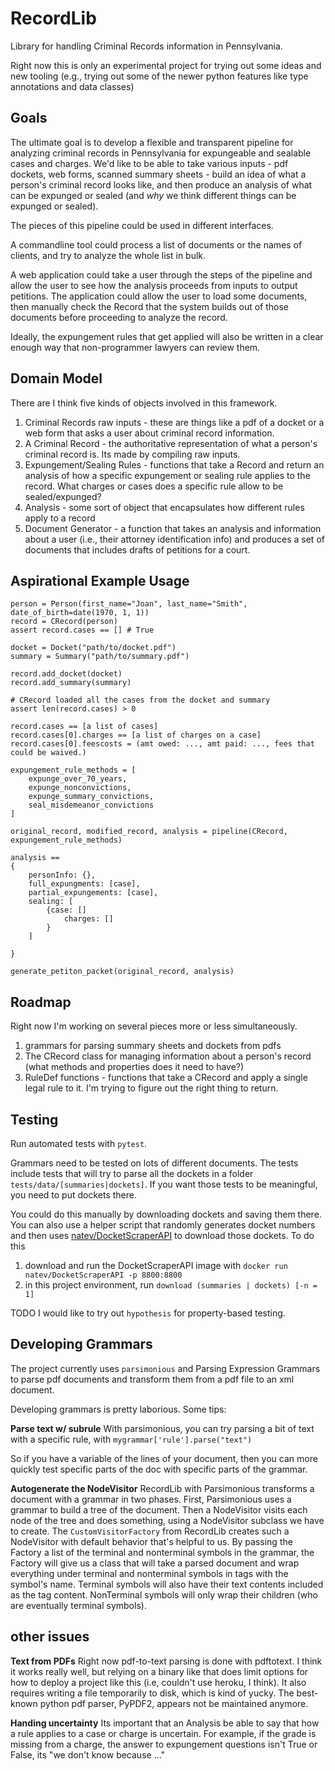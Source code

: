 # RecordLib

Library for handling Criminal Records information in Pennsylvania.

Right now this is only an experimental project for trying out some ideas and new tooling (e.g., trying out some of the newer python features like type annotations and data classes)




## Goals

The ultimate goal is to develop a flexible and transparent pipeline for analyzing criminal records in Pennsylvania for expungeable and sealable cases and charges. We'd like to be able to take various inputs - pdf dockets, web forms, scanned summary sheets - build an idea of what a person's criminal record looks like, and then produce an analysis of what can be expunged or sealed (and _why_ we think different things can be expunged or sealed).


The pieces of this pipeline could be used in different interfaces.

A commandline tool could process a list of documents or the names of clients, and try to analyze the whole list in bulk.

A web application could take a user through the steps of the pipeline and allow the user to see how the analysis proceeds from inputs to output petitions. The application could allow the user to load some documents, then manually check the Record that the system builds out of those documents before proceeding to analyze the record.

Ideally, the expungement rules that get applied will also be written in a clear enough way that non-programmer lawyers can review them.

## Domain Model

There are I think five kinds of objects involved in this framework.

1. Criminal Records raw inputs - these are things like a pdf of a docket or a web form that asks a user about criminal record information.
2. A Criminal Record - the authoritative representation of what a person's criminal record is. Its made by compiling raw inputs.
3. Expungement/Sealing Rules - functions that take a Record and return an analysis of how a specific expungement or sealing rule applies to the record. What charges or cases does a specific rule allow to be sealed/expunged?
4. Analysis - some sort of object that encapsulates how different rules apply to a record
5. Document Generator - a function that takes an analysis and information about a user (i.e., their attorney identification info) and produces a set of documents that includes drafts of petitions for a court.

## Aspirational Example Usage

	person = Person(first_name="Joan", last_name="Smith", date_of_birth=date(1970, 1, 1))
    record = CRecord(person)
    assert record.cases == [] # True

    docket = Docket("path/to/docket.pdf")
    summary = Summary("path/to/summary.pdf")

    record.add_docket(docket)
    record.add_summary(summary)

    # CRecord loaded all the cases from the docket and summary
    assert len(record.cases) > 0

	record.cases == [a list of cases]
	record.cases[0].charges == [a list of charges on a case]
	record.cases[0].feescosts = (amt owed: ..., amt paid: ..., fees that could be waived.)

    expungement_rule_methods = [
        expunge_over_70_years,
        expunge_nonconvictions,
        expunge_summary_convictions,
        seal_misdemeanor_convictions
    ]

    original_record, modified_record, analysis = pipeline(CRecord, expungement_rule_methods)

	analysis ==
	{
		personInfo: {},
		full_expungments: [case],
		partial_expungements: [case],
		sealing: [
			{case: []
			 	charges: []
			}
		]

	}

    generate_petiton_packet(original_record, analysis)


## Roadmap

Right now I'm working on several pieces more or less simultaneously.

1. grammars for parsing summary sheets and dockets from pdfs
2. The CRecord class for managing information about a person's record (what methods and properties does it need to have?)
3. RuleDef functions - functions that take a CRecord and apply a single legal rule to it. I'm trying to figure out the right thing to return.


## Testing

Run automated tests with `pytest`.

Grammars need to be tested on lots of different documents. The tests include tests that will try to parse all the dockets in a folder `tests/data/[summaries|dockets]`. If you want those tests to be meaningful, you need to put dockets there.

You could do this manually by downloading dockets and saving them there. You can also use a helper script that randomly generates docket numbers and then uses [natev/DocketScraperAPI](https://hub.docker.com/r/natev/docketscraper_api) to download those dockets. To do this

1. download and run the DocketScraperAPI image with `docker run natev/DocketScraperAPI -p 8800:8800`
2. in this project environment, run `download (summaries | dockets) [-n = 1]`

TODO I would like to try out `hypothesis` for property-based testing.


## Developing Grammars

The project currently uses `parsimonious` and Parsing Expression Grammars to parse pdf documents and transform them from a pdf file to an xml document.

Developing grammars is pretty laborious. Some tips:

**Parse text w/ subrule** With parsimonious, you can try parsing a bit of text with a specific rule, with `mygrammar['rule'].parse("text")`

So if you have a variable of the lines of your document, then you can more quickly test specific parts of the doc with specific parts of the grammar.

**Autogenerate the NodeVisitor** RecordLib with Parsimonious transforms a document with a grammar in two phases. First, Parsimonious uses a grammar to build a tree of the document. Then a NodeVisitor visits each node of the tree and does something, using a NodeVisitor subclass we have to create. The `CustomVisitorFactory` from RecordLib creates such a NodeVisitor with default behavior that's helpful to us. By passing the Factory a list of the terminal and nonterminal symbols in the grammar, the Factory will give us a class that will take a parsed document and wrap everything under terminal and nonterminal symbols in tags with the symbol's name. Terminal symbols will also have their text contents included as the tag content. NonTerminal symbols will only wrap their children (who are eventually terminal symbols).

## other issues

**Text from PDFs**
Right now pdf-to-text parsing is done with pdftotext. I think it works really well, but relying on a binary like that does limit options for how to deploy a project like this (i.e, couldn't use heroku, I think). It also requires writing a file temporarily to disk, which is kind of yucky. The best-known python pdf parser, PyPDF2, appears not be maintained anymore.

**Handing uncertainty**
Its important that an Analysis be able to say that how a rule applies to a case or charge is uncertain. For example, if the grade is missing from a charge, the answer to expungement questions isn't True or False, its "we don't know because ..."  
